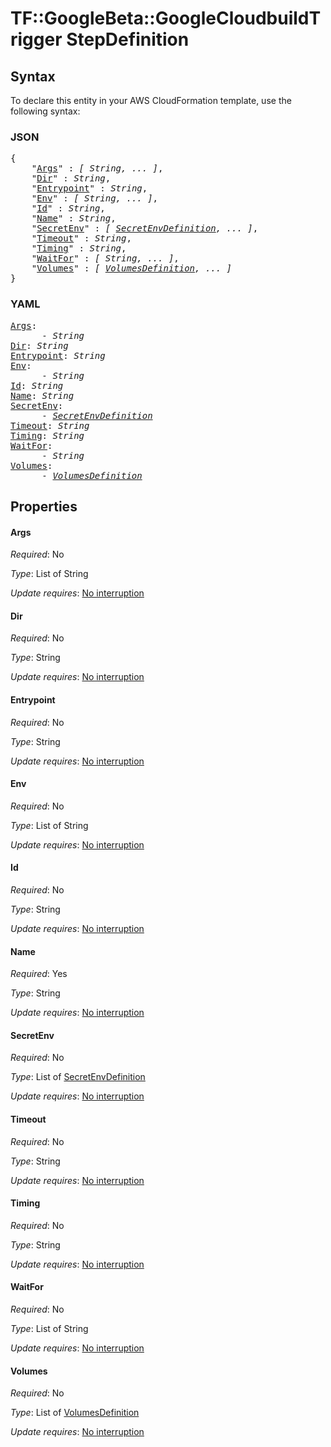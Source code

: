 # TF::GoogleBeta::GoogleCloudbuildTrigger StepDefinition

## Syntax

To declare this entity in your AWS CloudFormation template, use the following syntax:

### JSON

<pre>
{
    "<a href="#args" title="Args">Args</a>" : <i>[ String, ... ]</i>,
    "<a href="#dir" title="Dir">Dir</a>" : <i>String</i>,
    "<a href="#entrypoint" title="Entrypoint">Entrypoint</a>" : <i>String</i>,
    "<a href="#env" title="Env">Env</a>" : <i>[ String, ... ]</i>,
    "<a href="#id" title="Id">Id</a>" : <i>String</i>,
    "<a href="#name" title="Name">Name</a>" : <i>String</i>,
    "<a href="#secretenv" title="SecretEnv">SecretEnv</a>" : <i>[ <a href="secretenvdefinition.md">SecretEnvDefinition</a>, ... ]</i>,
    "<a href="#timeout" title="Timeout">Timeout</a>" : <i>String</i>,
    "<a href="#timing" title="Timing">Timing</a>" : <i>String</i>,
    "<a href="#waitfor" title="WaitFor">WaitFor</a>" : <i>[ String, ... ]</i>,
    "<a href="#volumes" title="Volumes">Volumes</a>" : <i>[ <a href="volumesdefinition.md">VolumesDefinition</a>, ... ]</i>
}
</pre>

### YAML

<pre>
<a href="#args" title="Args">Args</a>: <i>
      - String</i>
<a href="#dir" title="Dir">Dir</a>: <i>String</i>
<a href="#entrypoint" title="Entrypoint">Entrypoint</a>: <i>String</i>
<a href="#env" title="Env">Env</a>: <i>
      - String</i>
<a href="#id" title="Id">Id</a>: <i>String</i>
<a href="#name" title="Name">Name</a>: <i>String</i>
<a href="#secretenv" title="SecretEnv">SecretEnv</a>: <i>
      - <a href="secretenvdefinition.md">SecretEnvDefinition</a></i>
<a href="#timeout" title="Timeout">Timeout</a>: <i>String</i>
<a href="#timing" title="Timing">Timing</a>: <i>String</i>
<a href="#waitfor" title="WaitFor">WaitFor</a>: <i>
      - String</i>
<a href="#volumes" title="Volumes">Volumes</a>: <i>
      - <a href="volumesdefinition.md">VolumesDefinition</a></i>
</pre>

## Properties

#### Args

_Required_: No

_Type_: List of String

_Update requires_: [No interruption](https://docs.aws.amazon.com/AWSCloudFormation/latest/UserGuide/using-cfn-updating-stacks-update-behaviors.html#update-no-interrupt)

#### Dir

_Required_: No

_Type_: String

_Update requires_: [No interruption](https://docs.aws.amazon.com/AWSCloudFormation/latest/UserGuide/using-cfn-updating-stacks-update-behaviors.html#update-no-interrupt)

#### Entrypoint

_Required_: No

_Type_: String

_Update requires_: [No interruption](https://docs.aws.amazon.com/AWSCloudFormation/latest/UserGuide/using-cfn-updating-stacks-update-behaviors.html#update-no-interrupt)

#### Env

_Required_: No

_Type_: List of String

_Update requires_: [No interruption](https://docs.aws.amazon.com/AWSCloudFormation/latest/UserGuide/using-cfn-updating-stacks-update-behaviors.html#update-no-interrupt)

#### Id

_Required_: No

_Type_: String

_Update requires_: [No interruption](https://docs.aws.amazon.com/AWSCloudFormation/latest/UserGuide/using-cfn-updating-stacks-update-behaviors.html#update-no-interrupt)

#### Name

_Required_: Yes

_Type_: String

_Update requires_: [No interruption](https://docs.aws.amazon.com/AWSCloudFormation/latest/UserGuide/using-cfn-updating-stacks-update-behaviors.html#update-no-interrupt)

#### SecretEnv

_Required_: No

_Type_: List of <a href="secretenvdefinition.md">SecretEnvDefinition</a>

_Update requires_: [No interruption](https://docs.aws.amazon.com/AWSCloudFormation/latest/UserGuide/using-cfn-updating-stacks-update-behaviors.html#update-no-interrupt)

#### Timeout

_Required_: No

_Type_: String

_Update requires_: [No interruption](https://docs.aws.amazon.com/AWSCloudFormation/latest/UserGuide/using-cfn-updating-stacks-update-behaviors.html#update-no-interrupt)

#### Timing

_Required_: No

_Type_: String

_Update requires_: [No interruption](https://docs.aws.amazon.com/AWSCloudFormation/latest/UserGuide/using-cfn-updating-stacks-update-behaviors.html#update-no-interrupt)

#### WaitFor

_Required_: No

_Type_: List of String

_Update requires_: [No interruption](https://docs.aws.amazon.com/AWSCloudFormation/latest/UserGuide/using-cfn-updating-stacks-update-behaviors.html#update-no-interrupt)

#### Volumes

_Required_: No

_Type_: List of <a href="volumesdefinition.md">VolumesDefinition</a>

_Update requires_: [No interruption](https://docs.aws.amazon.com/AWSCloudFormation/latest/UserGuide/using-cfn-updating-stacks-update-behaviors.html#update-no-interrupt)

